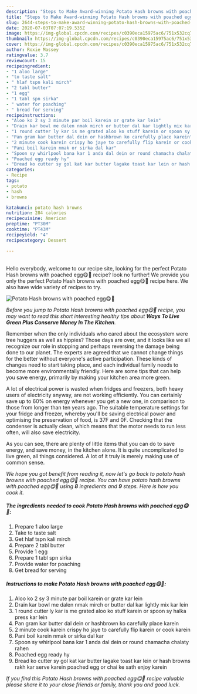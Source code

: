 ```yaml
---
description: "Steps to Make Award-winning Potato Hash browns with poached egg😋🍳"
title: "Steps to Make Award-winning Potato Hash browns with poached egg😋🍳"
slug: 2644-steps-to-make-award-winning-potato-hash-browns-with-poached-egg
date: 2020-07-03T07:07:19.535Z
image: https://img-global.cpcdn.com/recipes/c0390eca15975ac6/751x532cq70/potato-hash-browns-with-poached-egg😋🍳-recipe-main-photo.jpg
thumbnail: https://img-global.cpcdn.com/recipes/c0390eca15975ac6/751x532cq70/potato-hash-browns-with-poached-egg😋🍳-recipe-main-photo.jpg
cover: https://img-global.cpcdn.com/recipes/c0390eca15975ac6/751x532cq70/potato-hash-browns-with-poached-egg😋🍳-recipe-main-photo.jpg
author: Roxie Massey
ratingvalue: 3.7
reviewcount: 15
recipeingredient:
- "1 aloo large"
- "to taste salt"
- " hlaf tspn kali mirch"
- "2 tabl butter"
- "1 egg"
- "1 tabl spn sirka"
- " water for poaching"
- " bread for serving"
recipeinstructions:
- "Aloo ko 2 sy 3 minute par boil karein or grate kar lein"
- "Drain kar bowl me dalen nmak mirch or butter dal kar lightly mix kar lein"
- "1 round cutter ly kar is me grated aloo ko stuff karein or spoon sy halka press kar lein"
- "Pan gram kar butter dal dein or hashbrown ko carefully place karein"
- "2 minute cook karein crispy ho jaye to carefully flip karein or cook karein"
- "Pani boil karein nmak or sirka dal kar"
- "Spoon sy whirlpool bana kar 1 anda dal dein or round chamacha chalaty rahen"
- "Poached egg ready hy"
- "Bread ko cutter sy gol kat kar butter lagake toast kar lein or hash browns rakh kar serve karein poached egg or chai ke sath enjoy karein"
categories:
- Recipe
tags:
- potato
- hash
- browns

katakunci: potato hash browns 
nutrition: 284 calories
recipecuisine: American
preptime: "PT30M"
cooktime: "PT43M"
recipeyield: "4"
recipecategory: Dessert

---
```

<br>
Hello everybody, welcome to our recipe site, looking for the perfect Potato Hash browns with poached egg😋🍳 recipe? look no further! We provide you only the perfect Potato Hash browns with poached egg😋🍳 recipe here. We also have wide variety of recipes to try.
<br>


![Potato Hash browns with poached egg😋🍳](https://img-global.cpcdn.com/recipes/c0390eca15975ac6/751x532cq70/potato-hash-browns-with-poached-egg😋🍳-recipe-main-photo.jpg)

<i>Before you jump to Potato Hash browns with poached egg😋🍳 recipe, you may want to read this short interesting healthy tips about 
<strong>Ways To Live Green Plus Conserve Money In The Kitchen</strong>.</i>
</br>

Remember when the only individuals who cared about the ecosystem were tree huggers as well as hippies? Those days are over, and it looks like we all recognize our role in stopping and perhaps reversing the damage being done to our planet. The experts are agreed that we cannot change things for the better without everyone's active participation. These kinds of changes need to start taking place, and each individual family needs to become more environmentally friendly. Here are some tips that can help you save energy, primarily by making your kitchen area more green.

A lot of electrical power is wasted when fridges and freezers, both heavy users of electricity anyway, are not working efficiently. You can certainly save up to 60% on energy whenever you get a new one, in comparison to those from longer than ten years ago. The suitable temperature settings for your fridge and freezer, whereby you'll be saving electrical power and optimising the preservation of food, is 37F and 0F. Checking that the condenser is actually clean, which means that the motor needs to run less often, will also save electricity.

As you can see, there are plenty of little items that you can do to save energy, and save money, in the kitchen alone. It is quite uncomplicated to live green, all things considered. A lot of it truly is merely making use of common sense.


<i>We hope you got benefit from reading it, now let's go back to potato hash browns with poached egg😋🍳 recipe. You can have potato hash browns with poached egg😋🍳 using <strong>8</strong> ingredients and <strong>9</strong> steps. Here is how you cook it.
</i>

##### The ingredients needed to cook Potato Hash browns with poached egg😋🍳:

1. Prepare 1 aloo large
1. Take to taste salt
1. Get  hlaf tspn kali mirch
1. Prepare 2 tabl butter
1. Provide 1 egg
1. Prepare 1 tabl spn sirka
1. Provide  water for poaching
1. Get  bread for serving


##### Instructions to make Potato Hash browns with poached egg😋🍳:

1. Aloo ko 2 sy 3 minute par boil karein or grate kar lein
1. Drain kar bowl me dalen nmak mirch or butter dal kar lightly mix kar lein
1. 1 round cutter ly kar is me grated aloo ko stuff karein or spoon sy halka press kar lein
1. Pan gram kar butter dal dein or hashbrown ko carefully place karein
1. 2 minute cook karein crispy ho jaye to carefully flip karein or cook karein
1. Pani boil karein nmak or sirka dal kar
1. Spoon sy whirlpool bana kar 1 anda dal dein or round chamacha chalaty rahen
1. Poached egg ready hy
1. Bread ko cutter sy gol kat kar butter lagake toast kar lein or hash browns rakh kar serve karein poached egg or chai ke sath enjoy karein


<i>If you find this Potato Hash browns with poached egg😋🍳 recipe valuable please share it to your close friends or family, thank you and good luck.</i>
